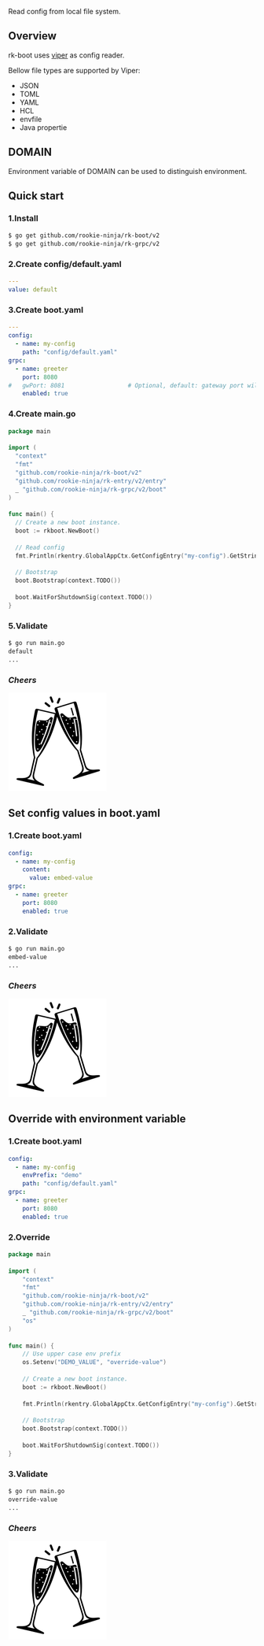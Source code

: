 Read config from local file system.

## Overview
rk-boot uses [viper](https://github.com/spf13/viper) as config reader.

Bellow file types are supported by Viper:
- JSON
- TOML
- YAML
- HCL
- envfile
- Java propertie

## DOMAIN
Environment variable of DOMAIN can be used to distinguish environment.

## Quick start
### 1.Install

```bash
$ go get github.com/rookie-ninja/rk-boot/v2
$ go get github.com/rookie-ninja/rk-grpc/v2
```

### 2.Create config/default.yaml
```yaml
---
value: default
```

### 3.Create boot.yaml
```yaml
---
config:
  - name: my-config
    path: "config/default.yaml"
grpc:
  - name: greeter
    port: 8080
#   gwPort: 8081                  # Optional, default: gateway port will be the same as grpc port if not provided
    enabled: true
```

### 4.Create main.go
```go
package main

import (
  "context"
  "fmt"
  "github.com/rookie-ninja/rk-boot/v2"
  "github.com/rookie-ninja/rk-entry/v2/entry"
  _ "github.com/rookie-ninja/rk-grpc/v2/boot"
)

func main() {
  // Create a new boot instance.
  boot := rkboot.NewBoot()

  // Read config
  fmt.Println(rkentry.GlobalAppCtx.GetConfigEntry("my-config").GetString("value"))

  // Bootstrap
  boot.Bootstrap(context.TODO())

  boot.WaitForShutdownSig(context.TODO())
}
```

### 5.Validate
```bash
$ go run main.go
default
...
```

### _**Cheers**_
![](../../../img/user-guide/cheers.png)

## Set config values in boot.yaml
### 1.Create boot.yaml
```yaml
config:
  - name: my-config
    content:
      value: embed-value
grpc:
  - name: greeter
    port: 8080
    enabled: true
```

### 2.Validate
```bash
$ go run main.go
embed-value
...
```

### _**Cheers**_
![](../../../img/user-guide/cheers.png)

## Override with environment variable
### 1.Create boot.yaml
```yaml
config:
  - name: my-config
    envPrefix: "demo"
    path: "config/default.yaml"
grpc:
  - name: greeter
    port: 8080
    enabled: true
```

### 2.Override
```go
package main

import (
	"context"
	"fmt"
	"github.com/rookie-ninja/rk-boot/v2"
	"github.com/rookie-ninja/rk-entry/v2/entry"
	_ "github.com/rookie-ninja/rk-grpc/v2/boot"
	"os"
)

func main() {
	// Use upper case env prefix
	os.Setenv("DEMO_VALUE", "override-value")

	// Create a new boot instance.
	boot := rkboot.NewBoot()

	fmt.Println(rkentry.GlobalAppCtx.GetConfigEntry("my-config").GetString("value"))

	// Bootstrap
	boot.Bootstrap(context.TODO())

	boot.WaitForShutdownSig(context.TODO())
}
```

### 3.Validate
```bash
$ go run main.go
override-value
...
```

### _**Cheers**_
![](../../../img/user-guide/cheers.png)
